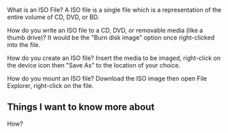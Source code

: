 What is an ISO File?
A ISO file is a single file which is a representation of the entire volume of CD, DVD, or BD. 

How do you write an ISO file to a CD, DVD, or removable media (like a thumb drive)?
It would be the "Burn disk image" option once right-clicked into the file.

How do you create an ISO file?
Insert the media to be imaged, right-click on the device icon then "Save As" to the location of your choice.

How do you mount an ISO file?
Download the ISO image then open File Explorer, right-click on the file.

## Things I want to know more about
How?

